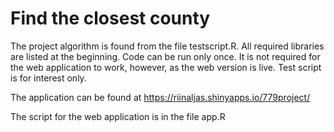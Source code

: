 <h1>Find the closest county</h1>

The project algorithm is found from the file testscript.R. All required libraries are listed at the beginning. Code can be run only once. It is not required for the web application to work, however, as the web version is live. Test script is for interest only. 

The application can be found at https://riinaljas.shinyapps.io/779project/

The script for the web application is in the file app.R
